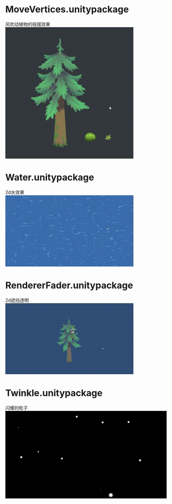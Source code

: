 # MoveVertices.unitypackage
风吹动植物的摇摆效果       
![](Assets/MoveVertices.gif)           
# Water.unitypackage
2d水效果        
![](Assets/Water.gif)    
# RendererFader.unitypackage
2d遮挡透明       
![](Assets/RendererFader.gif)    
# Twinkle.unitypackage
闪耀的粒子      
![](Assets/Twinkle.gif)    